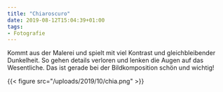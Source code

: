 ```yaml
---
title: "Chiaroscuro"
date: 2019-08-12T15:04:39+01:00
tags:
- Fotografie
---
```


Kommt aus der Malerei und spielt mit viel Kontrast und gleichbleibender
Dunkelheit. So gehen details verloren und lenken die Augen auf das
Wesentliche. Das ist gerade bei der Bildkomposition schön und wichtig!

{{< figure src="/uploads/2019/10/chia.png" >}}
